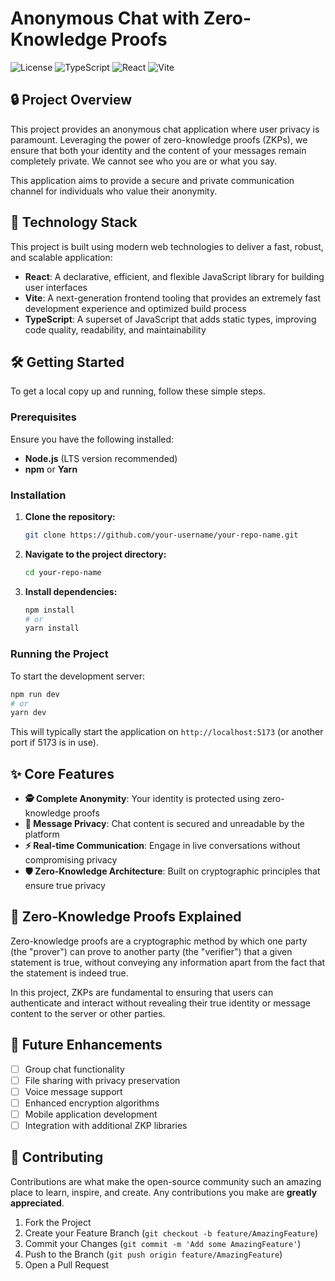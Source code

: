 # Anonymous Chat with Zero-Knowledge Proofs

![License](https://img.shields.io/badge/license-MIT-blue.svg)
![TypeScript](https://img.shields.io/badge/typescript-%23007ACC.svg?style=flat&logo=typescript&logoColor=white)
![React](https://img.shields.io/badge/react-%2320232a.svg?style=flat&logo=react&logoColor=%2361DAFB)
![Vite](https://img.shields.io/badge/vite-%23646CFF.svg?style=flat&logo=vite&logoColor=white)

## 🔒 Project Overview

This project provides an anonymous chat application where user privacy is paramount. Leveraging the power of zero-knowledge proofs (ZKPs), we ensure that both your identity and the content of your messages remain completely private. We cannot see who you are or what you say.

This application aims to provide a secure and private communication channel for individuals who value their anonymity.

## 🚀 Technology Stack

This project is built using modern web technologies to deliver a fast, robust, and scalable application:

- **React**: A declarative, efficient, and flexible JavaScript library for building user interfaces
- **Vite**: A next-generation frontend tooling that provides an extremely fast development experience and optimized build process
- **TypeScript**: A superset of JavaScript that adds static types, improving code quality, readability, and maintainability

## 🛠️ Getting Started

To get a local copy up and running, follow these simple steps.

### Prerequisites

Ensure you have the following installed:

- **Node.js** (LTS version recommended)
- **npm** or **Yarn**

### Installation

1. **Clone the repository:**
   ```bash
   git clone https://github.com/your-username/your-repo-name.git
   ```

2. **Navigate to the project directory:**
   ```bash
   cd your-repo-name
   ```

3. **Install dependencies:**
   ```bash
   npm install
   # or
   yarn install
   ```

### Running the Project

To start the development server:

```bash
npm run dev
# or
yarn dev
```

This will typically start the application on `http://localhost:5173` (or another port if 5173 is in use).

## ✨ Core Features

- **🕵️ Complete Anonymity**: Your identity is protected using zero-knowledge proofs
- **🔐 Message Privacy**: Chat content is secured and unreadable by the platform
- **⚡ Real-time Communication**: Engage in live conversations without compromising privacy
- **🛡️ Zero-Knowledge Architecture**: Built on cryptographic principles that ensure true privacy

## 🧠 Zero-Knowledge Proofs Explained

Zero-knowledge proofs are a cryptographic method by which one party (the "prover") can prove to another party (the "verifier") that a given statement is true, without conveying any information apart from the fact that the statement is indeed true. 

In this project, ZKPs are fundamental to ensuring that users can authenticate and interact without revealing their true identity or message content to the server or other parties.

## 🔮 Future Enhancements

- [ ] Group chat functionality
- [ ] File sharing with privacy preservation
- [ ] Voice message support
- [ ] Enhanced encryption algorithms
- [ ] Mobile application development
- [ ] Integration with additional ZKP libraries

## 🤝 Contributing

Contributions are what make the open-source community such an amazing place to learn, inspire, and create. Any contributions you make are **greatly appreciated**.

1. Fork the Project
2. Create your Feature Branch (`git checkout -b feature/AmazingFeature`)
3. Commit your Changes (`git commit -m 'Add some AmazingFeature'`)
4. Push to the Branch (`git push origin feature/AmazingFeature`)
5. Open a Pull Request
